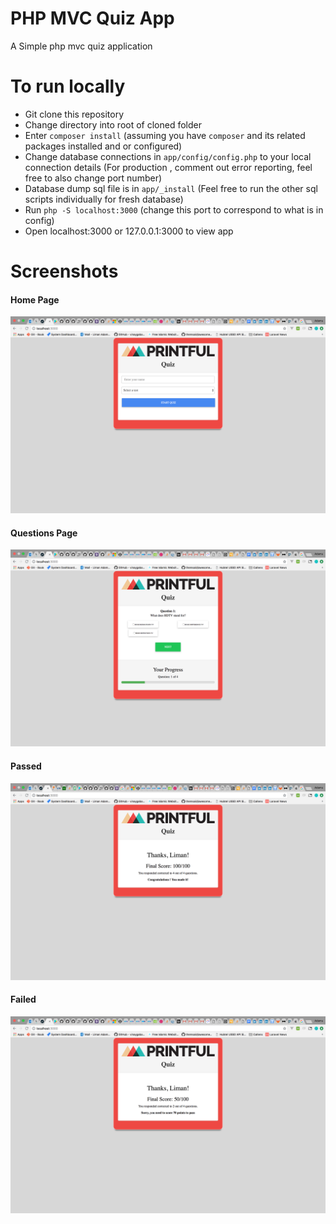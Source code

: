 # PHP MVC Quiz App

A Simple php mvc quiz application

# To run locally

 - Git clone this repository
 - Change directory into root of cloned folder
 - Enter `composer install` (assuming you have `composer` and its related packages installed and or configured)
 - Change database connections in  `app/config/config.php`  to your local connection details (For production , comment out error 
   reporting, feel free to also change port number)
 - Database dump sql file is in  `app/_install` (Feel free to run the other sql scripts individually for fresh database)
 - Run `php -S localhost:3000` (change this port to correspond to what is in config)
 - Open localhost:3000 or 127.0.0.1:3000 to view app
 
# Screenshots
#### Home Page
![Image](screenshots/1.png?raw=true "HomePage")

#### Questions Page
![Image](screenshots/2.png?raw=true "Questions Page")

#### Passed
![Image](screenshots/3.png?raw=true "Passed")

#### Failed
![Image](screenshots/4.png?raw=true "Failed")